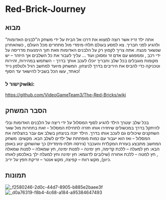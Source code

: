 # Red-Brick-Journey

## מבוא

אתה ילד זריז אשר רוצה למצוא את דרכו אל הבית על ידי משחק ה"לבנים האדומות" ולהגיע לפני חבריך.
צא למסע בעולם תלת-מימדי מול מתחרים מכל העולם , כשהאחרון שנשאר מנצח. אתה צריך לקפוץ רק על הלבנים האדומות וזאת תוך הימנעות מדריסה על ידי רכב , וממפגש עם אדם זר ומסוכן ועוד ...
עליך לעבור את כל השלבים אך היזהר – יש מקומות מוגבלים בכל שלב וחבריך יוכלו לעכב אותך בדרך - השתמש במהירות, זהירות וטכניקה כדי להביס את היריבים בדרך לניצחון.
המשחק מיועד למחשב רגיל ולטלפון נייד כאחד, עשו הכל בשביל להישאר עד הסוף!

### קישור לwiki: 

https://github.com/VideoGameTeam3/The-Red-Bricks/wiki
## הסבר המשחק

בכל שלב יצטרך הילד להגיע לסוף המסלול על ידי ריצה על הלבנים האדומות ובלי להיתקל בדרך במכשולים שיחזירו אותו חזרה לתחילת המסלול – זאת בתחרות מול שאר השחקנים שיכולים גם לעכב אותו בדרך. 
הילד יזכה בניצחון בשלב אם עבר בהצלחה את המסלול – ואז הוא יעבור עם כמות מופחתת של ילדים לשלב הבא.
מקשים:
משחק המחשב מתבצע בעזרת המקלדת והעכבר (גירסה תלת-מימדית) כך שהשחקן ינוע באופן הבא: חץ למעלה – ללכת קדימה, חץ ימינה – לפנות ימינה, חץ שמאלה – לפנות שמאלה , חץ למטה – ללכת אחורה (שילובים לדוגמא: חץ ימינה וחץ למעלה ילך באלכסון לאותו כיוון), מקש רווח – קפיצה, מקש אנטר – זריקת חפץ על יריב. 

## תמונות

![_f2580246-2d0c-44d7-8905-b885e2baee3f](https://github.com/VideoGameTeam3/The-Red-Bricks/assets/118683420/96a1a328-632f-4be3-b628-eb65a20f6a9d)
![_d0a76319-f8b4-4c68-a184-a95384647493](https://github.com/VideoGameTeam3/The-Red-Bricks/assets/118683420/1e04d796-41b0-45d2-9390-d290ed505af9)
